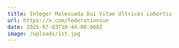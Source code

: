 ```yaml
---
title: Integer Malesuada Dui Vitae Ultrices Lobortis
url: https://x.com/federationsun
date: 2025-07-03T10:44:00.000Z
image: /uploads/1st.jpg
---
```

